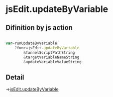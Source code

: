 # jsEdit.updateByVariable

## Difinition by js action

```js.js

var=runUpdateByVariable
	?func=jsEdit.updateByVariable
		&fannelScriptPathString
		&targetVariableNameString
		&updateVariableValueString
```

## Detail

->[jsEdit.updateByVariable](https://github.com/puutaro/CommandClick/blob/master/md/developer/js_interface/details/edit/JsEdit/updateByVariable.md)

